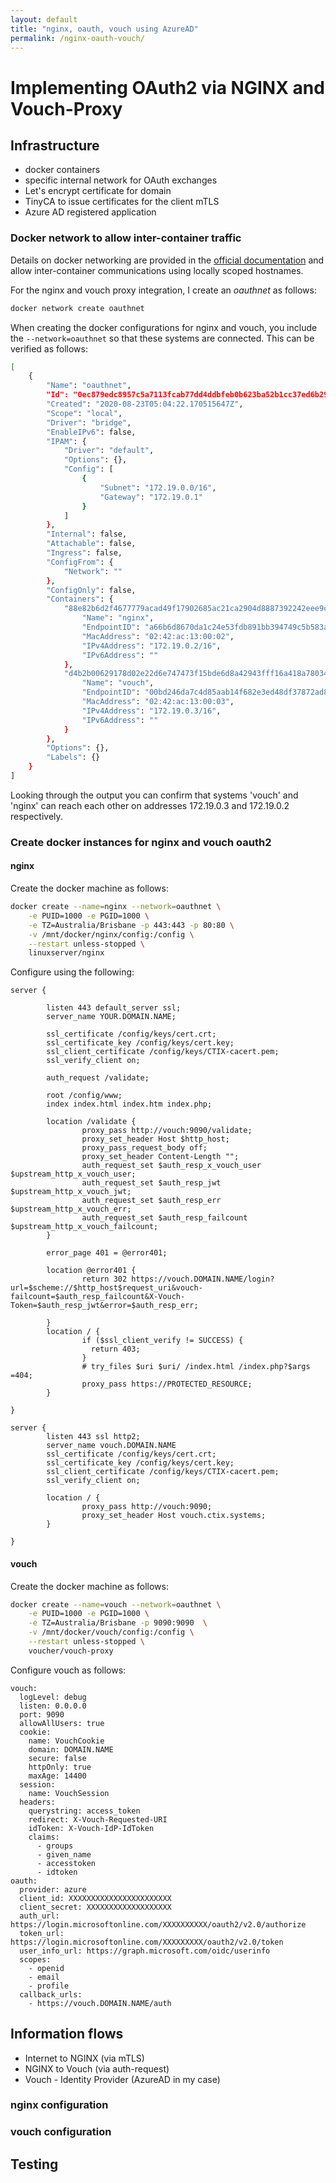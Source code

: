 ```yaml
---
layout: default
title: "nginx, oauth, vouch using AzureAD"
permalink: /nginx-oauth-vouch/
---
```



# Implementing OAuth2 via NGINX and Vouch-Proxy

## Infrastructure
- docker containers
- specific internal network for OAuth exchanges
- Let's encrypt certificate for domain
- TinyCA to issue certificates for the client mTLS
- Azure AD registered application

### Docker network to allow inter-container traffic

Details on docker networking are provided in the [official documentation](https://docs.docker.com/network/) 
and allow inter-container communications using locally scoped hostnames.

For the nginx and vouch proxy integration, I create an *oauthnet* as follows:

```bash
docker network create oauthnet
```

When creating the docker configurations for nginx and vouch, you include the
```--network=oauthnet``` so that these systems are connected. This can be
verified as follows:

```bash
[
    {
        "Name": "oauthnet",
        "Id": "0ec879edc8957c5a7113fcab77dd4ddbfeb0b623ba52b1cc37ed6b297b020663",
        "Created": "2020-08-23T05:04:22.170515647Z",
        "Scope": "local",
        "Driver": "bridge",
        "EnableIPv6": false,
        "IPAM": {
            "Driver": "default",
            "Options": {},
            "Config": [
                {
                    "Subnet": "172.19.0.0/16",
                    "Gateway": "172.19.0.1"
                }
            ]
        },
        "Internal": false,
        "Attachable": false,
        "Ingress": false,
        "ConfigFrom": {
            "Network": ""
        },
        "ConfigOnly": false,
        "Containers": {
            "88e82b6d2f4677779acad49f17902685ac21ca2904d8887392242eee9c8958cc": {
                "Name": "nginx",
                "EndpointID": "a66b6d8670da1c24e53fdb891bb394749c5b583a487d19c79aff42a0407d3043",
                "MacAddress": "02:42:ac:13:00:02",
                "IPv4Address": "172.19.0.2/16",
                "IPv6Address": ""
            },
            "d4b2b00629178d02e22d6e747473f15bde6d8a42943fff16a418a780348219e8": {
                "Name": "vouch",
                "EndpointID": "00bd246da7c4d85aab14f682e3ed48df37872ad8b3373e6163fd877b27a1dae9",
                "MacAddress": "02:42:ac:13:00:03",
                "IPv4Address": "172.19.0.3/16",
                "IPv6Address": ""
            }
        },
        "Options": {},
        "Labels": {}
    }
]
```

Looking through the output you can confirm that systems 'vouch' and 'nginx' can
reach each other on addresses 172.19.0.3 and 172.19.0.2 respectively.

### Create docker instances for nginx and vouch oauth2

#### nginx

Create the docker machine as follows:

```bash
docker create --name=nginx --network=oauthnet \
    -e PUID=1000 -e PGID=1000 \
    -e TZ=Australia/Brisbane -p 443:443 -p 80:80 \
    -v /mnt/docker/nginx/config:/config \
    --restart unless-stopped \
    linuxserver/nginx
```

Configure using the following:

```
server {

        listen 443 default_server ssl;
        server_name YOUR.DOMAIN.NAME;

        ssl_certificate /config/keys/cert.crt;
        ssl_certificate_key /config/keys/cert.key;
        ssl_client_certificate /config/keys/CTIX-cacert.pem;
        ssl_verify_client on;

        auth_request /validate;

        root /config/www;
        index index.html index.htm index.php;

        location /validate {
                proxy_pass http://vouch:9090/validate;
                proxy_set_header Host $http_host;
                proxy_pass_request_body off;
                proxy_set_header Content-Length "";
                auth_request_set $auth_resp_x_vouch_user $upstream_http_x_vouch_user;
                auth_request_set $auth_resp_jwt $upstream_http_x_vouch_jwt;
                auth_request_set $auth_resp_err $upstream_http_x_vouch_err;
                auth_request_set $auth_resp_failcount $upstream_http_x_vouch_failcount;
        }

        error_page 401 = @error401;

        location @error401 {
                return 302 https://vouch.DOMAIN.NAME/login?url=$scheme://$http_host$request_uri&vouch-failcount=$auth_resp_failcount&X-Vouch-Token=$auth_resp_jwt&error=$auth_resp_err;

        }
        location / {
                if ($ssl_client_verify != SUCCESS) {
                  return 403;
                }
                # try_files $uri $uri/ /index.html /index.php?$args =404;
                proxy_pass https://PROTECTED_RESOURCE;
        }

}

server {
        listen 443 ssl http2;
        server_name vouch.DOMAIN.NAME
        ssl_certificate /config/keys/cert.crt;
        ssl_certificate_key /config/keys/cert.key;
        ssl_client_certificate /config/keys/CTIX-cacert.pem;
        ssl_verify_client on;

        location / {
                proxy_pass http://vouch:9090;
                proxy_set_header Host vouch.ctix.systems;
        }

}
```

#### vouch

Create the docker machine as follows:

```bash
docker create --name=vouch --network=oauthnet \
    -e PUID=1000 -e PGID=1000 \
    -e TZ=Australia/Brisbane -p 9090:9090  \
    -v /mnt/docker/vouch/config:/config \
    --restart unless-stopped \
    voucher/vouch-proxy
```

Configure vouch as follows:

```
vouch:
  logLevel: debug
  listen: 0.0.0.0
  port: 9090
  allowAllUsers: true
  cookie:
    name: VouchCookie
    domain: DOMAIN.NAME
    secure: false
    httpOnly: true
    maxAge: 14400
  session:
    name: VouchSession
  headers:
    querystring: access_token
    redirect: X-Vouch-Requested-URI
    idToken: X-Vouch-IdP-IdToken
    claims:
      - groups
      - given_name
      - accesstoken
      - idtoken
oauth:
  provider: azure
  client_id: XXXXXXXXXXXXXXXXXXXXXXX
  client_secret: XXXXXXXXXXXXXXXXXXX
  auth_url: https://login.microsoftonline.com/XXXXXXXXXX/oauth2/v2.0/authorize
  token_url: https://login.microsoftonline.com/XXXXXXXXX/oauth2/v2.0/token
  user_info_url: https://graph.microsoft.com/oidc/userinfo
  scopes:
    - openid
    - email
    - profile
  callback_urls:
    - https://vouch.DOMAIN.NAME/auth

```
## Information flows
- Internet to NGINX (via mTLS)
- NGINX to Vouch (via auth-request)
- Vouch - Identity Provider (AzureAD in my case)

### nginx configuration

### vouch configuration

## Testing
